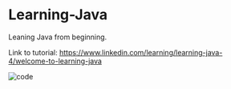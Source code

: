 # Learning-Java
Leaning Java from beginning.

Link to tutorial: https://www.linkedin.com/learning/learning-java-4/welcome-to-learning-java

<img alt="code" src="https://github.com/itsmeshibintmz/Learning-Java/blob/Classes-In-Java/Code%20Previews/Music%20On%20Repeat.png"/>